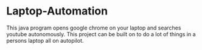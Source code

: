 # Laptop-Automation
This java program opens google chrome on your laptop and searches youtube autonomously. This project can be built on to do a lot of things in a persons laptop all on autopilot.

